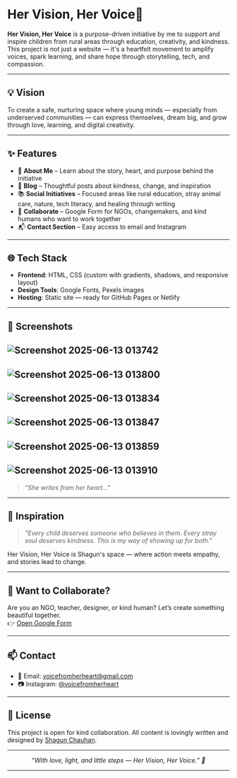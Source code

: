 # Her Vision, Her Voice🌸 

**Her Vision, Her Voice** is a purpose-driven initiative by me to support and inspire children from rural areas through education, creativity, and kindness. This project is not just a website — it's a heartfelt movement to amplify voices, spark learning, and share hope through storytelling, tech, and compassion.

---

## 💡 Vision

To create a safe, nurturing space where young minds — especially from underserved communities — can express themselves, dream big, and grow through love, learning, and digital creativity.

---

## ✨ Features

- 💖 **About Me** – Learn about the story, heart, and purpose behind the initiative  
- 📝 **Blog** – Thoughtful posts about kindness, change, and inspiration  
- 📚 **Social Initiatives** – Focused areas like rural education, stray animal care, nature, tech literacy, and healing through writing  
- 🤝 **Collaborate** – Google Form for NGOs, changemakers, and kind humans who want to work together  
- 📬 **Contact Section** – Easy access to email and Instagram  

---

## 🌐 Tech Stack

- **Frontend**: HTML, CSS (custom with gradients, shadows, and responsive layout)
- **Design Tools**: Google Fonts, Pexels images
- **Hosting**: Static site — ready for GitHub Pages or Netlify

---

## 📸 Screenshots
![Screenshot 2025-06-13 013742](https://github.com/user-attachments/assets/f42494dd-26f3-4a34-bea9-cfb394f4e96e)
-
![Screenshot 2025-06-13 013800](https://github.com/user-attachments/assets/e2a668b9-067a-430f-be4e-521ff3855f66)
-
![Screenshot 2025-06-13 013834](https://github.com/user-attachments/assets/16823347-37b0-4763-8057-508aa837e7e5)
-
![Screenshot 2025-06-13 013847](https://github.com/user-attachments/assets/30b9a481-d0f4-430f-a84b-ea52861935f8)
-
![Screenshot 2025-06-13 013859](https://github.com/user-attachments/assets/a5eaa604-df6d-4dd1-a44e-815c782823f5)
-
![Screenshot 2025-06-13 013910](https://github.com/user-attachments/assets/beb6cdac-3b40-4360-b3bb-94387b24ecde)
-
> *“She writes from her heart...”*

---

## 💭 Inspiration

> *"Every child deserves someone who believes in them. Every stray soul deserves kindness. This is my way of showing up for both."*

Her Vision, Her Voice is Shagun's space — where action meets empathy, and stories lead to change.

---

## 🤝 Want to Collaborate?

Are you an NGO, teacher, designer, or kind human? Let’s create something beautiful together.  
👉 [Open Google Form](https://docs.google.com/forms/d/e/1FAIpQLSd9mTogh-2PRDZy9AiD2T-0jlSDGJusi1kYv6oQqay09hCQ-A/viewform?usp=header)

---

## 📫 Contact

- 📧 Email: [voicefromherheart@gmail.com](mailto:voicefromherheart@gmail.com)  
- 📷 Instagram: [@voicefromherheart](https://instagram.com/voicefromherheart)

---

## 🌟 License

This project is open for kind collaboration. All content is lovingly written and designed by [Shagun Chauhan](https://www.linkedin.com/in/shagun-chauhan-239aa3293).

---

<p align="center"><i>“With love, light, and little steps — Her Vision, Her Voice.” 🌷</i></p>

---
